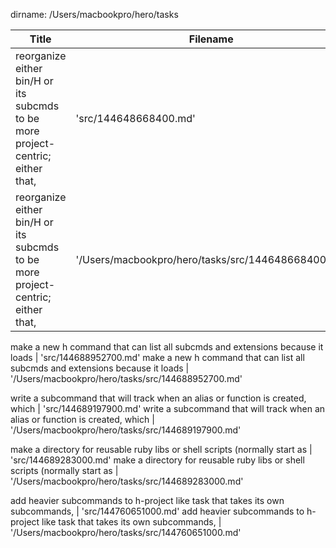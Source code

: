 dirname: /Users/macbookpro/hero/tasks


 Title                                                                            |  Filename
--------------------------------------------------------------------------------- | --------------------------
 reorganize either bin/H or its subcmds to be more project-centric; either that,  |  'src/144648668400.md'
 reorganize either bin/H or its subcmds to be more project-centric; either that,  |  '/Users/macbookpro/hero/tasks/src/144648668400.md'

 make a new h command that can list all subcmds and extensions because it loads   |  'src/144688952700.md'
 make a new h command that can list all subcmds and extensions because it loads   |  '/Users/macbookpro/hero/tasks/src/144688952700.md'

 write a subcommand that will track when an alias or function is created, which   |  'src/144689197900.md'
 write a subcommand that will track when an alias or function is created, which   |  '/Users/macbookpro/hero/tasks/src/144689197900.md'

 make a directory for reusable ruby libs or shell scripts (normally start as      |  'src/144689283000.md'
 make a directory for reusable ruby libs or shell scripts (normally start as      |  '/Users/macbookpro/hero/tasks/src/144689283000.md'

 add heavier subcommands to h-project like task that takes its own subcommands,   |  'src/144760651000.md'
 add heavier subcommands to h-project like task that takes its own subcommands,   |  '/Users/macbookpro/hero/tasks/src/144760651000.md'

